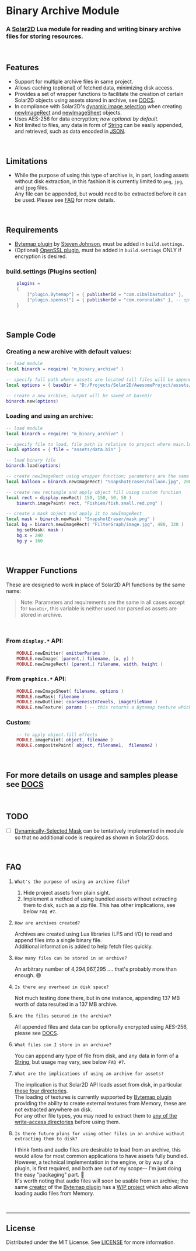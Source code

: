 # Binary Archive Module
### A [Solar2D](https://solar2d.com) Lua module for reading and writing binary archive files for storing resources.


</br>

## Features
 - Support for multiple archive files in same project.
 - Allows caching (optional) of fetched data, minimizing disk access.
 - Provides a set of wrapper functions to facilitate the creation of certain Solar2D objects using assets stored in archive, see [DOCS](https://github.com/siudesu/BinaryArchive/blob/main/DOCUMENTATION.md).
 - In compliance with Solar2D's [dynamic image selection](https://docs.coronalabs.com/guide/basics/configSettings/index.html#dynamic-image-selection) when creating [newImageRect](https://docs.coronalabs.com/api/library/display/newImageRect.html) and [newImageSheet](https://docs.coronalabs.com/api/library/graphics/newImageSheet.html) objects.
 - Uses AES-256 for data encryption; *now optional by default.*
 - Not limited to files, any data in form of [String](https://docs.coronalabs.com/api/type/String.html) can be easily appended, and retrieved, such as data encoded in [JSON](https://docs.coronalabs.com/api/library/json/index.html).


</br>

## Limitations
 - While the purpose of using this type of archive is, in part, loading assets without disk extraction, in this fashion it is currently limited to `png`, `jpg`, and `jpeg` files.
 </br>Any file can be appended, but would need to be extracted before it can be used. Please see [FAQ](#FAQ) for more details.

</br>

## Requirements
- [Bytemap plugin](https://github.com/solar2d/com.xibalbastudios-plugin.Bytemap) by [Steven Johnson](https://github.com/ggcrunchy), must be added in `build.settings`.
- (Optional) [OpenSSL plugin](https://docs.coronalabs.com/plugin/openssl/index.html), must be added in `build.settings` ONLY if encryption is desired.

### build.settings (Plugins section)
```lua
	plugins =
	{
		["plugin.Bytemap"] = { publisherId = "com.xibalbastudios" },
		["plugin.openssl"] = { publisherId = "com.coronalabs" }, -- optional
	}
```

</br>

## Sample Code
### Creating a new archive with default values:
```lua
-- load module
local binarch = require( "m_binary_archive" )

-- specify full path where assets are located (all files will be appended, includes sub-directories)
local options = { baseDir = "D:/Projects/Solar2D/AwesomeProject/assets/graphics" }

-- create a new archive, output will be saved at baseDir
binarch.new(options)
```
### Loading and using an archive:
```lua
-- load module
local binarch = require( "m_binary_archive" )

-- specify file to load, file path is relative to project where main.lua resides
local options = { file = "assets/data.bin" }

-- load binary file
binarch.load(options)

-- create newImageRect using wrapper function; parameters are the same as display.newImageRect()
local balloon = binarch.newImageRect( "SnapshotEraser/balloon.jpg", 200, 240 )

-- create new rectangle and apply object fill using custom function
local rect = display.newRect( 150, 150, 50, 50 )
	binarch.imagePaint( rect, "Fishies/fish.small.red.png" )

-- create a mask object and apply it to newImageRect
local mask = binarch.newMask( "SnapshotEraser/mask.png" )
local bg = binarch.newImageRect( "FilterGraph/image.jpg", 480, 320 )
	bg:setMask( mask )
	bg.x = 240
	bg.y = 160
```

</br>

## Wrapper Functions
These are designed to work in place of Solar2D API functions by the same name:
</br>
> Note: Parameters and requirements are the same in all cases except for `baseDir`, this variable is neither used nor parsed as assets are stored in archive.

</br>

### From `display.*` API:
```lua
	MODULE.newEmitter( emitterParams )
	MODULE.newImage( [parent,] filename, [x, y] )
	MODULE.newImageRect( [parent,] filename, width, height )
```

### From `graphics.*` API:
```lua
	MODULE.newImageSheet( filename, options )
	MODULE.newMask( filename )
	MODULE.newOutline( coarsenessInTexels, imageFileName )
	MODULE.newTexture( params ) -- this returns a Bytemap texture which is used in the same manner as graphics.newTexure()
```
### Custom:
```lua
	-- to apply object.fill effects
	MODULE.imagePaint( object, filename )
	MODULE.compositePaint( object, filename1,  filename2 )
```

</br>

## For more details on usage and samples please see [DOCS](https://github.com/siudesu/BinaryArchive/blob/main/DOCUMENTATION.md)

</br>

## TODO
- [ ] [Dynamically-Selected Mask](https://docs.coronalabs.com/api/library/graphics/newMask.html#dynamically-selected-mask) can be tentatively implemented in module so that no additional code is required as shown in Solar2D docs.

</br>

## FAQ
1. `What's the purpose of using an archive file?`

   1. Hide project assets from plain sight.
   2. Implement a method of using bundled assets without extracting them to disk, such as a zip file. This has other implications, see below `FAQ #7`.

2. `How are archives created?`

   Archives are created using Lua libraries (LFS and I/O) to read and append files into a single binary file. 
   </br>Additional information is added to help fetch files quickly.

3. `How many files can be stored in an archive?`

   An arbitrary number of 4,294,967,295 .... that's probably more than enough. :smile:

4. `Is there any overhead in disk space?`

	Not much testing done there, but in one instance, appending 137 MB worth of data resulted in a 137 MB archive.
	
5. `Are the files secured in the archive?`

   All appended files and data can be optionally encrypted using AES-256, please see [DOCS](https://github.com/siudesu/BinaryArchive/blob/main/DOCUMENTATION.md).

6. `What files can I store in an archive?`

   You can append any type of file from disk, and any data in form of a [String](https://docs.coronalabs.com/api/type/String.html), but usage may vary, see below `FAQ #7`.

7. `What are the implications of using an archive for assets?`
   
   The implication is that Solar2D API loads asset from disk, in particular [these four directories](https://docs.coronalabs.com/guide/data/readWriteFiles/index.html#system-directories).
   </br>The loading of textures is currently supported by [Bytemap plugin](https://github.com/solar2d/com.xibalbastudios-plugin.Bytemap) providing the ability to create external textures from Memory, these are not extracted anywhere on disk.
   </br>For any other file types, you may need to extract them to [any of the write-access directories](https://docs.coronalabs.com/guide/data/readWriteFiles/index.html#system-directories) before using them.

8. `Is there future plans for using other files in an archive without extracting them to disk?`

   I think fonts and audio files are desirable to load from an archive, this would allow for most common applications to have assets fully bundled.
   </br>However, a technical implementation in the engine, or by way of a plugin, is first required, and both are out of my scope-- I'm just doing the easy "packaging" part. :slightly_smiling_face:
   </br>It's worth noting that audio files will soon be usable from an archive; the same [creator](https://github.com/ggcrunchy) of the [Bytemap plugin](https://github.com/solar2d/com.xibalbastudios-plugin.Bytemap) has a [WIP project](https://discord.com/channels/721785436195782677/721785737258860544/1013963898589823056) which also allows loading audio files from Memory.

</br>

---

## License
Distributed under the MIT License. See [LICENSE](https://github.com/siudesu/BinaryArchive/blob/main/LICENSE) for more information.